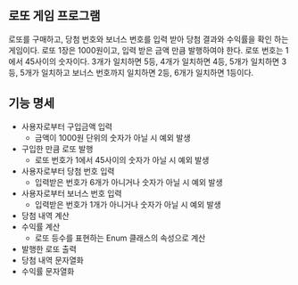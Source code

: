 
## 로또 게임 프로그램

로또를 구매하고, 당첨 번호와 보너스 번호를 입력 받아 당첨 결과와 수익률을 확인 하는 게임이다.
로또 1장은 1000원이고, 입력 받은 금액 만큼 발행하여야 한다. 로또 번호는 1에서 45사이의 숫자이다.
3개가 일치하면 5등, 4개가 일치하면 4등, 5개가 일치하면 3등, 5개가 일치하고 보너스 번호까지 일치하면 2등, 6개가 일치하면 1등이다.

## 기능 명세

- 사용자로부터 구입금액 입력
  - 금액이 1000원 단위의 숫자가 아닐 시 예외 발생
- 구입한 만큼 로또 발행
  - 로또 번호가 1에서 45사이의 숫자가 아닐 시 예외 발생
- 사용자로부터 당첨 번호 입력
  - 입력받은 번호가 6개가 아니거나 숫자가 아닐 시 예외 발생
- 사용자로부터 보너스 번호 입력
  - 입력받은 번호가 1개가 아니거나 숫자가 아닐 시 예외 발생
- 당첨 내역 계산
- 수익률 계산
  - 로또 등수를 표현하는 Enum 클래스의 속성으로 계산
- 발행한 로또 출력
- 당첨 내역 문자열화
- 수익률 문자열화